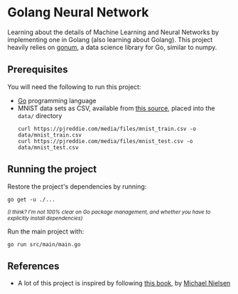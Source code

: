 # Golang Neural Network

Learning about the details of Machine Learning and Neural Networks by implementing one in Golang (also learning about Golang). This project heavily relies on [gonum](https://github.com/gonum/gonum), a data science library for Go, similar to numpy.

## Prerequisites

You will need the following to run this project:

  - [Go](https://golang.org/dl/) programming language
  - MNIST data sets as CSV, available from [this source](https://pjreddie.com/projects/mnist-in-csv/), placed into the `data/` directory
    ```shell
    curl https://pjreddie.com/media/files/mnist_train.csv -o data/mnist_train.csv
    curl https://pjreddie.com/media/files/mnist_test.csv -o data/mnist_test.csv
    ```

## Running the project

Restore the project's dependencies by running:
```shell
go get -u ./...
```

<small>_(I think? I'm not 100% clear on Go package management, and whether you have to explicitly install dependencies)_</small>

Run the main project with:

```shell
go run src/main/main.go
```

## References

  * A lot of this project is inspired by following [this book](http://neuralnetworksanddeeplearning.com/), by [Michael Nielsen](http://michaelnielsen.org/)